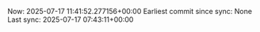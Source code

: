 Now: 2025-07-17 11:41:52.277156+00:00 Earliest commit since sync: None Last sync: 2025-07-17 07:43:11+00:00
